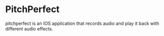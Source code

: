
# PitchPerfect
pitchperfect is an IOS application that records audio and play it back with different audio effects.


